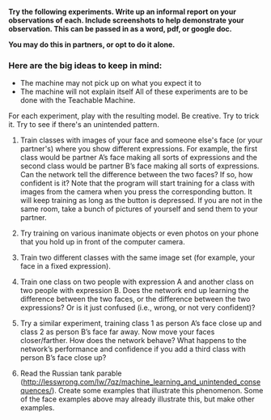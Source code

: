 **Try the following experiments. Write up an informal report on your observations of each. Include screenshots to help demonstrate your observation. This can be passed in as a word, pdf, or google doc.**

**You may do this in partners, or opt to do it alone.**

### Here are the big ideas to keep in mind:

- The machine may not pick up on what you expect it to
- The machine will not explain itself
All of these experiments are to be done with the Teachable Machine.

For each experiment, play with the resulting model. Be creative. Try to trick it. Try to see if there's an unintended pattern.

1) Train classes with images of your face and someone else's face (or your partner's) where you show different expressions. For example, the first class would be partner A’s face making all sorts of expressions and the second class would be partner B’s face making all sorts of expressions. Can the network tell the difference between the two faces? If so, how confident is it?  Note that the program will start training for a class with images from the camera when you press the corresponding button. It will keep training as long as the button is depressed. If you are not in the same room, take a bunch of pictures of yourself and send them to your partner.

2) Try training on various inanimate objects or even photos on your phone that you hold up in front of the computer camera.

3) Train two different classes with the same image set (for example, your face in a fixed expression).

4) Train one class on two people with expression A and another class on two people with expression B. Does the network end up learning the difference between the two faces, or the difference between the two expressions? Or is it just confused (i.e., wrong, or not very confident)?

5) Try a similar experiment, training class 1 as person A’s face close up and class 2 as person B’s face far away. Now move your faces closer/farther. How does the network behave? What happens to the network’s performance and confidence if you add a third class with person B’s face close up?

6) Read the Russian tank parable (http://lesswrong.com/lw/7qz/machine_learning_and_unintended_consequences/). Create some examples that illustrate this phenomenon. Some of the face examples above may already illustrate this, but make other examples.